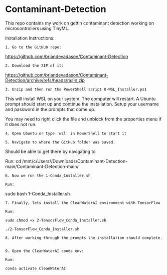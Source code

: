 # Contaminant-Detection
This repo contains my work on gettin contaminant detection working on microcontrollers using TinyML. 

Installation Instructions: 

	1. Go to the GitHub repo: 
https://github.com/briandevadason/Contaminant-Detection
	
	2. Download the ZIP of it: 
https://github.com/briandevadason/Contaminant-Detection/archive/refs/heads/main.zip
	
	3. Unzip and then run the PowerShell script 0-WSL_Installer.ps1
This will install WSL on your system. The computer will restart. A Ubuntu prompt should start up and continue the installation. Setup your username and password in the prompts that come up. 

You may need to right click the file and unblock from the properties menu if it does not run.
	
	4. Open Ubuntu or type 'wsl' in PowerShell to start it
	
	5. Navigate to where the GitHub folder was saved. 
Should be able to get there by navigating to 

Run:
	cd /mnt/c/Users/<Username>/Downloads/Contaminant-Detection-main/Contaminant-Detection-main/
	
	6. Now we run the 1-Conda_Installer.sh 

	Run: 
sudo bash 1-Conda_Installer.sh
	
	7. Finally, lets install the CleanWaterAI environment with TensorFlow 

	Run: 
	
	sudo chmod +x 2-TensorFlow_Conda_Installer.sh
	
	./2-TensorFlow_Conda_Installer.sh
	
	8. After working through the prompts the installation should complete.
	

	9. Open the CleanWaterAI conda env: 

	Run:
	
	conda activate CleanWaterAI

